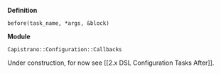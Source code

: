 **Definition**

    before(task_name, *args, &block) 

**Module**

    Capistrano::Configuration::Callbacks 

Under construction, for now see [[2.x DSL Configuration Tasks After]].